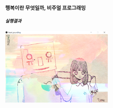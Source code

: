 ### 행복이란 무엇일까, 비주얼 프로그래밍
##### 실행결과
<img src = "../../imgs/result_heart_pounding.PNG" width="65%" height="65%">
